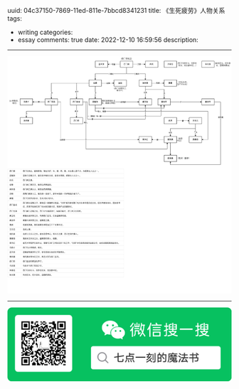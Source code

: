 uuid: 04c37150-7869-11ed-811e-7bbcd8341231
title: 《生死疲劳》人物关系
tags:
  - writing
categories:
  - essay
comments: true
date: 2022-12-10 16:59:56
description:
---
<!--more-->
<!-- 1. 发布前：删除草稿的 uuid -->
<!-- 2. 发布后：补充tag，category -->


![upload successful](source/assets/images/liangyuanzheng.com-0%202.png)

---
![20200131220947.png](source/assets/images/leunggeorge.github.io-image-9%201%201.png)


